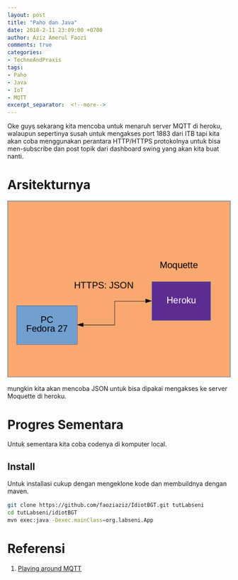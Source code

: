 ```yaml
---
layout: post
title: "Paho dan Java"
date: 2018-2-11 23:09:00 +0700
author: Aziz Amerul Faozi
comments: true
categories: 
- TechneAndPraxis
tags:
- Paho
- Java
- IoT
- MQTT
excerpt_separator:  <!--more-->
---
```


Oke guys sekarang kita mencoba untuk menaruh server MQTT di heroku, walaupun sepertinya susah untuk mengakses port 1883 dari ITB tapi kita akan coba menggunakan perantara HTTP/HTTPS protokolnya untuk bisa men-subscribe dan post topik dari dashboard swing yang akan kita buat nanti.

# Arsitekturnya
![Arsitekturnya](https://raw.githubusercontent.com/faoziaziz/IdiotBGT/master/images/pic1.png)

mungkin kita akan mencoba JSON untuk bisa dipakai mengakses ke server Moquette di heroku.

# Progres Sementara
Untuk sementara kita coba codenya di komputer local.

## Install 
Untuk installasi cukup dengan mengeklone kode dan membuildnya dengan maven.
```bash
git clone https://github.com/faoziaziz/IdiotBGT.git tutLabseni
cd tutLabseni/idiotBGT
mvn exec:java -Dexec.mainClass=org.labseni.App
```

# Referensi 
1. [Playing around MQTT](http://www.hascode.com/2016/06/playing-around-with-mqtt-and-java-with-moquette-and-eclipse-paho/)

